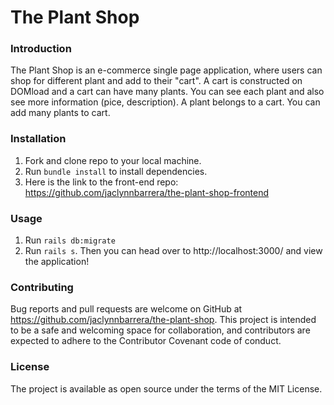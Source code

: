 # The Plant Shop

### Introduction

The Plant Shop is an e-commerce single page application, where users can shop for different plant and add to their "cart". A cart is constructed on DOMload and a cart can have many plants. You can see each plant and also see more information (pice, description). A plant belongs to a cart. You can add many plants to cart.

### Installation
1. Fork and clone repo to your local machine. 
2. Run `bundle install` to install dependencies.
3. Here is the link to the front-end repo: https://github.com/jaclynnbarrera/the-plant-shop-frontend

### Usage
1. Run `rails db:migrate`
2. Run `rails s`. Then you can head over to http://localhost:3000/ and view the application!

### Contributing

Bug reports and pull requests are welcome on GitHub at https://github.com/jaclynnbarrera/the-plant-shop. This project is intended to be a safe and welcoming space for collaboration, and contributors are expected to adhere to the Contributor Covenant code of conduct.

### License

The project is available as open source under the terms of the MIT License.